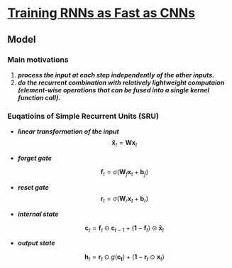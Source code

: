 # [Training RNNs as Fast as CNNs](https://arxiv.org/abs/1709.02755)

## Model

### Main motivations

1. _**process the input at each step independently of the other inputs.**_
1. _**do the recurrent combination with relatively lightweight computaion (element-wise operations that can be fused into a single kernel function call).**_

### Euqatioins of Simple Recurrent Units (SRU)

* _**linear transformation of the input**_
  $$ \mathbf{\tilde{x}}_t = \mathbf{W}\mathbf{x}_t $$

* _**forget gate**_

  $$ \mathbf{f}_t = \sigma(\mathbf{W}_f\mathbf{x}_t + \mathbf{b}_f) $$

* _**reset gate**_
  $$ \mathbf{r}_t = \sigma(\mathbf{W}_r\mathbf{x}_t + \mathbf{b}_r) $$

* _**internal state**_

  $$ \mathbf{c}_t = \mathbf{f}_t \odot \mathbf{c}_{t - 1} + (\mathbf{1} - \mathbf{f}_t) \odot \mathbf{\tilde{x}}_t $$

* _**output state**_

  $$ \mathbf{h}_t = \mathbf{r}_t \odot g(\mathbf{c_t}) + (\mathbf{1} - \mathbf{r}_t \odot \mathbf{x}_t)$$
